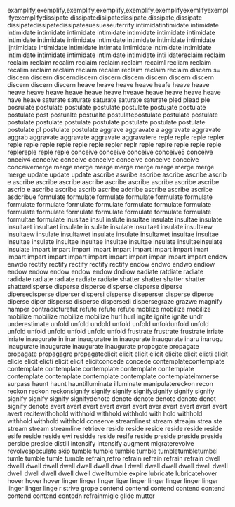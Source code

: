 examplify,exemplify,exemplify,exemplify,exemplify,exemplifyexemlifyexemplifyexemplifydissipate dissipatedisiipatedissipate,dissipate,dissipate dissipatedissipatedissipatesuesueseuterrify intimidatintimidate intimidate intimidate intimidate intimidate intimidate intimidate intimidate intimidate intimidate intimidate intimidate intimidate intimidate intimidate intimidate ijntimidate intimidate intimidate intimate intimidate intimidate intimidate intimidate intimidate intimidate intimidate intimidate inti idatereclaim reclaim reclaim reclaim recalim reclaim reclaim reclaim recaiml recliam reclaim recalim reclaim reclaim reclaim recalim reclaim reclaim reclaim discern s= discern discern discerndiscern discern discern discern discern discern discern discern discern heave heave heave heave heafe heave heave heave heave heave heave heave heave hveave heave heave heave heave have heave saturate saturate saturate saturate saturate pled plead ple posrulate postulate postulate postulate postulate postu;ate postulate postulate post postualte postualte postulatepostulate postulate postulate postulate postulate postulate postulate postulate postulate postulate postulate pl postulate postulate aggrave aggravate a aggravate aggravate aggrab aggravate aggravate aggravate aggravatere reple reple reple repler reple reple reple reple reple reple repler replr reple replre reple reple reple replereple reple reple conceive conceive conceive conceive5 conceive onceiv4 conceive conceive conceive conceive conceive conceive conceivemerge merge merge merge merge merge merge merge merge merge update update update ascribe asvribe ascribe ascribe ascribe ascrib e ascribe ascribe ascribe ascribe ascribe ascribe ascribe ascribe ascribe ascrib e ascribe ascribe ascrib ascribe adcribe ascribe ascribe ascribe asdcribue formulate formulate formulate formulate formulate formulate formulate formulate formulate formulate formulate formulate formulate formulate formulate formulate formulate formulate formulate formulate formultae formulate inusltae insul  inslute insultae insulate insultae insulate insultaet insultaet insulate in sulate insulate insultaet insulate insultaew insultaew insulate insultawet insulate insulate insultawet insultae insultae insultae insulate insultae insultae insultae insultae insulate insultaeinsulate insulate impart impart impart impart impart impart impart impart imart impart impart  impart impart impart impart impart impar impart impart endow enwdo rectify rectify rectify rectify rectify endow endwo endwo endiow endow endow endow endow endow dndiow eadiate ratdiate radiate radidate radiate radiate radiate radiate shatter shatter shatter shatter shatterdisperse disperse disperse disperse disperse diperse dipersedisperse diperser dispersi disperse diseperser disperse diperse diperse diper disperse disperse dispersedi dispersegraze grazwe magnify hamper contradicturefut refute refute refute moblize mobilize mobilize mobilize  mobilize mobilize mobilize  hurl hurl ingite ignite ignite undr underestimate unfold unfold undold unfold unfold unfoldunfold unfold unfold unfold unfold unfold unfold unfold frustrate frustrate frustrate irriate irriate inaugurate in inar inauguratre in inaugurate inaugurate inaru inarugu inaugurate inaugurate inaugurate inaugurate propogate propagate propagate propagagre propagateelicit elicit elicit elicit elicite elicit elicti elicit elicie elicit elicti elicit elicit elicitconcede concede contemplatecontemplate contemplate contemplate contemplate contemplate contemplate contemplate contemplate contemplate contemplate contemplateimmerse surpass haunt haunt hauntilluminate illuminate manipulatereckon recon reckon reckon reckonsignify signify signify signifysignify signify signify signify signify signify signifydenote denote denote denote denote denot signify denote avert avert avert avert avert avert aver avert avert avert avert avert recitewithohold withhold withhold withhold with hold withhold withhold withhold withhold conserve streamlinest stream streajm strea ste stream stream streamline retrieve reside reside reside reside reside reside esife reside reside ewi residde reside resife reside preside preside preside perside preside distill intensify intensify augment migraterevolve revolvespeculate skip tumble tumble tumble tumble tumbletumbletumbel tumle tumble tumle tumble refrain,refro refrain refrain refrain refrain dwell dwelll dwell dwell dwell dwell dwell dwe l dwell dwell dwell dwell dwell dwell dwell dwell dwell dwell dwell dwelltumble expire lubricate lubricatehover hover hover hover linger linger linger liger linger linger linger linger linger linger linger linge r strive grope contend contend contend contend contend contend contend contedn  refrainmigle glide mutter 